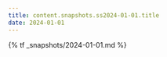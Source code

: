 ```yaml
---
title: content.snapshots.ss2024-01-01.title
date: 2024-01-01
---
```


{% tf _snapshots/2024-01-01.md %}
